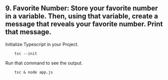 ## 9. Favorite Number: Store your favorite number in a variable. Then, using that variable, create a message that reveals your favorite number. Print that message.

Initialize Typescript in your Project.

        tsc --init

Run that command to see the output.

        tsc & node app.js